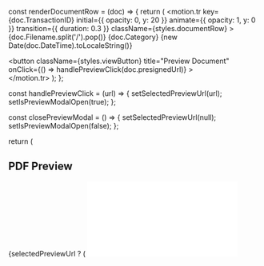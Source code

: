 const renderDocumentRow = (doc) => {
    return (
        <motion.tr
            key={doc.TransactionID}
            initial={{ opacity: 0, y: 20 }}
            animate={{ opacity: 1, y: 0 }}
            transition={{ duration: 0.3 }}
            className={styles.documentRow}
        >
            <td>{doc.Filename.split('/').pop()}</td>
            <td>{doc.Category}</td>
            <td>{new Date(doc.DateTime).toLocaleString()}</td>
            <td>
                <div className={styles.actionButtons}>
                    <button
                        className={styles.viewButton}
                        title="Preview Document"
                        onClick={() => handlePreviewClick(doc.presignedUrl)}
                    >
                        <FontAwesomeIcon icon={faEye} />
                    </button>
                </div>
            </td>
        </motion.tr>
    );
};








const handlePreviewClick = (url) => {
    setSelectedPreviewUrl(url);
    setIsPreviewModalOpen(true);
};

const closePreviewModal = () => {
    setSelectedPreviewUrl(null);
    setIsPreviewModalOpen(false);
};

return (
    <Modal
        isOpen={isPreviewModalOpen}
        onRequestClose={closePreviewModal}
        contentLabel="PDF Preview"
        className={styles.modal}
        overlayClassName={styles.overlay}
    >
        <h2>PDF Preview</h2>
        {selectedPreviewUrl ? (
            <iframe
                src={selectedPreviewUrl}
                title="PDF Preview"
                className={styles.pdfIframe}
                frameBorder="0"
            />
        ) : (
            <p>Loading preview...</p>
        )}
        <button onClick={closePreviewModal} className={styles.closeModalButton}>
            Close
        </button>
    </Modal>
);





.pdfIframe {
    width: 100%;
    height: 80vh;
    border: none;
}

.modal {
    background: #fff;
    border-radius: 8px;
    padding: 20px;
    max-width: 800px;
    margin: 0 auto;
    box-shadow: 0 2px 10px rgba(0, 0, 0, 0.1);
}

.overlay {
    background: rgba(0, 0, 0, 0.5);
    position: fixed;
    top: 0;
    left: 0;
    width: 100%;
    height: 100%;
    display: flex;
    align-items: center;
    justify-content: center;
}

.closeModalButton {
    margin-top: 20px;
    padding: 10px 20px;
    background: #007bff;
    color: #fff;
    border: none;
    border-radius: 4px;
    cursor: pointer;
}
